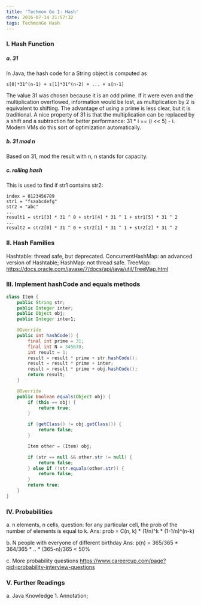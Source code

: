 ```yaml
---
title: 'Techmon Go 1: Hash'
date: 2016-07-14 21:57:32
tags: TechmonGo Hash
---
```

### I. Hash Function
##### a. 31
In Java, the hash code for a String object is computed as

```
s[0]*31^(n-1) + s[1]*31^(n-2) + ... + s[n-1]
```

The value 31 was chosen because it is an odd prime. If it were even and the multiplication overflowed, information would be lost, as multiplication by 2 is equivalent to shifting. The advantage of using a prime is less clear, but it is traditional. A nice property of 31 is that the multiplication can be replaced by a shift and a subtraction for better performance: 31 * i == (i << 5) - i. Modern VMs do this sort of optimization automatically.

##### b. 31 mod n
Based on 31, mod the result with n, n stands for capacity.

##### c. rolling hash
This is used to find if str1 contains str2:

    index = 0123456789
    str1 = "fsaabcdefg"
    str2 = "abc"
    ...
    result1 = str1[3] * 31 ^ 0 + str1[4] * 31 ^ 1 + str1[5] * 31 ^ 2
    ...
    result2 = str2[0] * 31 ^ 0 + str2[1] * 31 ^ 1 + str2[2] * 31 ^ 2

### II. Hash Families
Hashtable: thread safe, but deprecated.
ConcurrentHashMap: an advanced version of Hashtable;
HashMap: not thread safe.
TreeMap: https://docs.oracle.com/javase/7/docs/api/java/util/TreeMap.html

### III. Implement hashCode and equals methods
```java
class Item {
    public String str;
    public Integer inter;
    public Object obj;
    public Integer inter1;

    @Override
    public int hashCode() {
        final int prime = 31;
        final int N = 345678;
        int result = 1;
        result = result * prime + str.hashCode();
        result = result * prime + inter;
        result = result * prime + obj.hashCode();
        return result;
    }

    @Override
    public boolean equals(Object obj) {
        if (this == obj) {
            return true;
        }

        if (getClass() != obj.getClass()) {
            return false;
        }

        Item other = (Item) obj;

        if (str == null && other.str != null) {
            return false;
        } else if (!str.equals(other.str)) {
            return false;
        }
        return true;
    }
}
```

### IV. Probabilities
a. n elements, n cells, question: for any particular cell, the prob of
    the number of elements is equal to k.
    Ans: prob = C(n, k) * (1/n)^k * (1-1/n)^(n-k)

b. N people with everyone of different birthday
    Ans: p(n) = 365/365 * 364/365 * .. * (365-n)/365 < 50%

c. More probability questions
https://www.careercup.com/page?pid=probability-interview-questions

### V. Further Readings
a. Java Knowledge
    1. Annotation;


